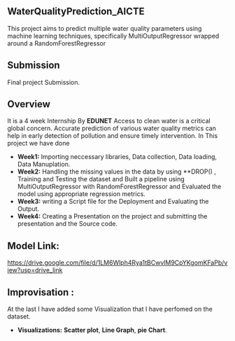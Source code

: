 ## WaterQualityPrediction_AICTE 
This project aims to predict multiple water quality parameters using machine learning techniques, specifically MultiOutputRegressor wrapped around a RandomForestRegressor
## Submission
Final project Submission.
## Overview 
It is a 4 week Internship By **EDUNET** 
Access to clean water is a critical global concern. Accurate prediction of various water quality metrics can help in early detection of pollution and ensure timely intervention.
In This project we have done
- **Week1:** Importing neccessary libraries, Data collection, Data loading, Data Manuplation.
- **Week2:** Handling the missing values in the data by using **DROP() , Training and Testing the dataset and Built a pipeline using MultiOutputRegressor with RandomForestRegressor and Evaluated the model using appropriate regression metrics.
- **Week3:** writing a Script file for the Deployment and Evaluating the Output.
- **Week4:** Creating a Presentation on the project and submitting the presentation and the Source code.
## Model Link:
https://drive.google.com/file/d/1LM6Wlph4Rya1tBCwvlM9CpYKgomKFaPb/view?usp=drive_link
## Improvisation :
At the last I have added some Visualization that I have perfomed on the dataset.
- **Visualizations:** **Scatter plot**, **Line Graph**, **pie Chart**.
